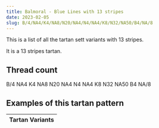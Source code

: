 ```yaml
---
title: Balmoral - Blue Lines with 13 stripes
date: 2023-02-05
slug: B/4/NA4/K4/NA8/N20/NA4/N4/NA4/K8/N32/NA50/B4/NA/8
---
```

This is a list of all the tartan sett variants with 13 stripes.

It is a 13 stripes tartan.


## Thread count
B/4 NA4 K4 NA8 N20 NA4 N4 NA4 K8 N32 NA50 B4 NA/8

## Examples of this tartan pattern

| Tartan Variants |
|---------------|
